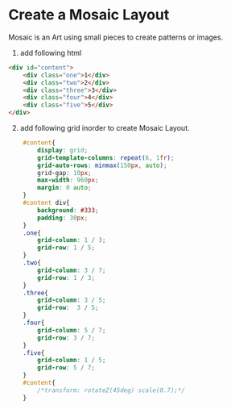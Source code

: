 # Create a Mosaic Layout

Mosaic is an Art using small pieces to create patterns or images.    

1. add following html   

```html  
<div id="content">
    <div class="one">1</div>
    <div class="two">2</div>
    <div class="three">3</div>
    <div class="four">4</div>
    <div class="five">5</div>
</div>
```   

2.  add following grid inorder to create Mosaic Layout.   

```scss  
    #content{
        display: grid;
        grid-template-columns: repeat(6, 1fr);
        grid-auto-rows: minmax(150px, auto);
        grid-gap: 10px;
        max-width: 960px;
        margin: 0 auto;
    }
    #content div{
        background: #333;
        padding: 30px;
    }
    .one{
        grid-column: 1 / 3;
        grid-row: 1 / 5;
    }
    .two{
        grid-column: 3 / 7;
        grid-row: 1 / 3;
    }
    .three{
        grid-column: 3 / 5;
        grid-row:  3 / 5;
    }
    .four{
        grid-column: 5 / 7;
        grid-row: 3 / 7;
    }
    .five{
        grid-column: 1 / 5;
        grid-row: 5 / 7;
    }
    #content{
        /*transform: rotateZ(45deg) scale(0.7);*/
    }
```
